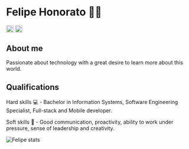 # Felipe Honorato 👨‍💻

<a href="https://www.linkedin.com/in/felipehonorato/" target="_blank"><img align="center" src="https://cdn.jsdelivr.net/npm/simple-icons@3.0.1/icons/linkedin.svg" alt="maykbrito" height="20" width="20" /></a>
<a href="https://www.instagram.com/felipehonorat0/" target="_blank"><img align="center" src="https://cdn.jsdelivr.net/npm/simple-icons@3.0.1/icons/instagram.svg" alt="maykbrito" height="20" width="20" /></a>

## About me

Passionate about technology with a great desire to learn more about this world.

## Qualifications 

Hard skills 💻 - Bachelor in Information Systems, Software Engineering Specialist, Full-stack and Mobile developer.

Soft skills 🔧 - Good communication, proactivity, ability to work under pressure, sense of leadership and creativity.

<img alt="Felipe stats" src="https://github-readme-stats.codestackr.vercel.app/api?username=felipehonoratods&show_icons=true&hide_border=true&theme=dark" />
